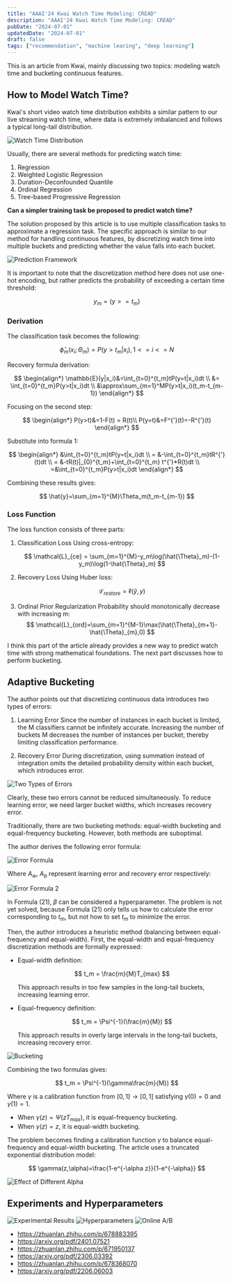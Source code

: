 ```yaml
---
title: "AAAI'24 Kwai Watch Time Modeling: CREAD"
description: "AAAI'24 Kwai Watch Time Modeling: CREAD"
pubDate: "2024-07-01"
updatedDate: "2024-07-01"
draft: false
tags: ["recommendation", "machine learing", "deep learning"]
---
```


This is an article from Kwai, mainly discussing two topics: modeling watch time and bucketing continuous features.

## How to Model Watch Time?

Kwai's short video watch time distribution exhibits a similar pattern to our live streaming watch time, where data is extremely imbalanced and follows a typical long-tail distribution.

![Watch Time Distribution](../images/CREAD/watch-time-density-percentile.jpg "Watch Time Distribution")

Usually, there are several methods for predicting watch time:

1. Regression
2. Weighted Logistic Regression
3. Duration-Deconfounded Quantile
4. Ordinal Regression
5. Tree-based Progressive Regression

**Can a simpler training task be proposed to predict watch time?**

The solution proposed by this article is to use multiple classification tasks to approximate a regression task. The specific approach is similar to our method for handling continuous features, by discretizing watch time into multiple buckets and predicting whether the value falls into each bucket.

![Prediction Framework](../images/CREAD/framework.png "Prediction Framework")

It is important to note that the discretization method here does not use one-hot encoding, but rather predicts the probability of exceeding a certain time threshold:

$$
y_m = (y>=t_m)
$$

### Derivation

The classification task becomes the following:

$$
{\hat{\phi}}_m(x_i;\Theta_m)=P(y>t_m|x_i),1<=i<=N
$$

Recovery formula derivation:

$$
\begin{align*}
\mathbb{E}(y|x_i)&=\int_{t=0}^{t_m}tP(y=t|x_i)dt \\
&= \int_{t=0}^{t_m}P(y>t|x_i)dt \\
&\approx\sum_{m=1}^MP(y>t|x_i)(t_m-t_{m-1})
\end{align*}
$$

Focusing on the second step:

$$
\begin{align*}
P(y>t)&=1-F(t) = R(t)\\
P(y=t)&=F^{'}(t)=-R^{'}(t)
\end{align*}
$$

Substitute into formula 1:

$$
\begin{align*}
&\int_{t=0}^{t_m}tP(y=t|x_i)dt \\
= &-\int_{t=0}^{t_m}tR^{'}(t)dt \\
= &-tR(t)|_{0}^{t_m}+\int_{t=0}^{t_m} t^{'}*R(t)dt \\
=&\int_{t=0}^{t_m}P(y>t|x_i)dt
\end{align*}
$$

Combining these results gives:

$$
\hat{y}=\sum_{m=1}^{M}\Theta_m(t_m-t_{m-1})
$$

### Loss Function

The loss function consists of three parts:

1. Classification Loss
   Using cross-entropy:

   $$
   \mathcal{L}_{ce} = \sum_{m=1}^{M}-y_m\log(\hat{\Theta}_m)-(1-y_m)\log(1-\hat{\Theta}_m)
   $$

2. Recovery Loss
   Using Huber loss:

   $$
   \mathcal{L}_{restore}=\ell(\hat{y},y)
   $$

3. Ordinal Prior Regularization
   Probability should monotonically decrease with increasing m:
   $$
   \mathcal{L}_{ord}=\sum_{m=1}^{M-1}\max(\hat{\Theta}_{m+1}-\hat{\Theta}_{m},0)
   $$

I think this part of the article already provides a new way to predict watch time with strong mathematical foundations. The next part discusses how to perform bucketing.

## Adaptive Bucketing

The author points out that discretizing continuous data introduces two types of errors:

1. Learning Error
   Since the number of instances in each bucket is limited, the M classifiers cannot be infinitely accurate. Increasing the number of buckets M decreases the number of instances per bucket, thereby limiting classification performance.

2. Recovery Error
   During discretization, using summation instead of integration omits the detailed probability density within each bucket, which introduces error.

![Two Types of Errors](../images/CREAD/error-types.png "Two Types of Errors")

Clearly, these two errors cannot be reduced simultaneously. To reduce learning error, we need larger bucket widths, which increases recovery error.

Traditionally, there are two bucketing methods: equal-width bucketing and equal-frequency bucketing. However, both methods are suboptimal.

The author derives the following error formula:

![Error Formula](../images/CREAD/image.png)

Where $A_w$, $A_b$ represent learning error and recovery error respectively:

![Error Formula 2](../images/CREAD/image-2.png)

In Formula (21), $\beta$ can be considered a hyperparameter. The problem is not yet solved, because Formula (21) only tells us how to calculate the error corresponding to $t_m$, but not how to set $t_m$ to minimize the error.

Then, the author introduces a heuristic method (balancing between equal-frequency and equal-width). First, the equal-width and equal-frequency discretization methods are formally expressed:

- Equal-width definition:

  $$
  t_m = \frac{m}{M}T_{max}
  $$

  This approach results in too few samples in the long-tail buckets, increasing learning error.

- Equal-frequency definition:

  $$
  t_m = \Psi^{-1}(\frac{m}{M})
  $$

  This approach results in overly large intervals in the long-tail buckets, increasing recovery error.

![Bucketing](../images/CREAD/discretization.png "Bucketing")

Combining the two formulas gives:

$$
t_m = \Psi^{-1}(\gamma\frac{m}{M})
$$

Where $\gamma$ is a calibration function from $[0,1] \rightarrow [0,1]$ satisfying $\gamma(0)=0$ and $\gamma(1)=1$.

- When $\gamma(z)=\Psi(zT_{max})$, it is equal-frequency bucketing.
- When $\gamma(z)=z$, it is equal-width bucketing.

The problem becomes finding a calibration function $\gamma$ to balance equal-frequency and equal-width bucketing. The article uses a truncated exponential distribution model:

$$
\gamma(z,\alpha)=\frac{1-e^{-\alpha z}}{1-e^{-\alpha}}
$$

![Effect of Different Alpha](../images/CREAD/shifting.png)

## Experiments and Hyperparameters

![Experimental Results](../images/CREAD/image-3.png)
![Hyperparameters](../images/CREAD/image-4.png)
![Online A/B](../images/CREAD/image-5.png)

- https://zhuanlan.zhihu.com/p/678883395
- https://arxiv.org/pdf/2401.07521
- https://zhuanlan.zhihu.com/p/671950137
- https://arxiv.org/pdf/2306.03392
- https://zhuanlan.zhihu.com/p/678368070
- https://arxiv.org/pdf/2206.06003
